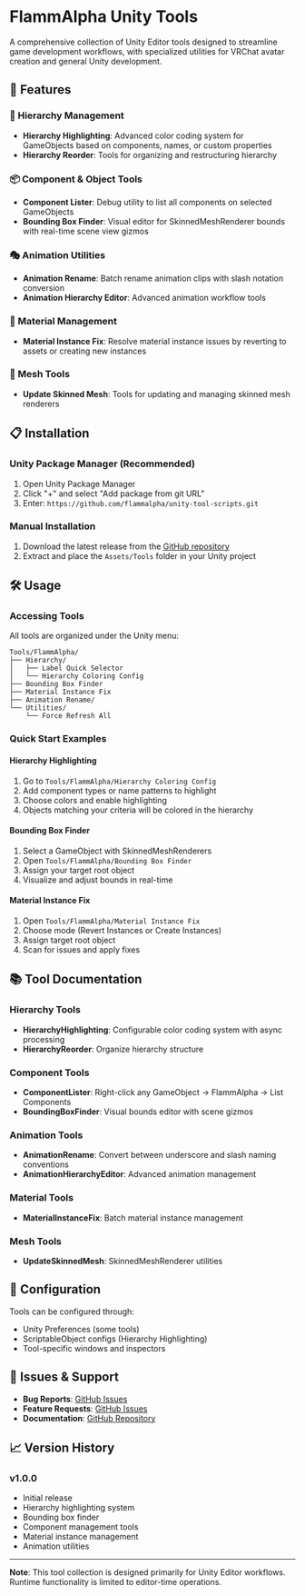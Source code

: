 # FlammAlpha Unity Tools

A comprehensive collection of Unity Editor tools designed to streamline game development workflows, with specialized utilities for VRChat avatar creation and general Unity development.

## 🚀 Features

### 🎨 Hierarchy Management

- **Hierarchy Highlighting**: Advanced color coding system for GameObjects based on components, names, or custom properties
- **Hierarchy Reorder**: Tools for organizing and restructuring hierarchy

### 📦 Component & Object Tools

- **Component Lister**: Debug utility to list all components on selected GameObjects
- **Bounding Box Finder**: Visual editor for SkinnedMeshRenderer bounds with real-time scene view gizmos

### 🎭 Animation Utilities

- **Animation Rename**: Batch rename animation clips with slash notation conversion
- **Animation Hierarchy Editor**: Advanced animation workflow tools

### 🎨 Material Management

- **Material Instance Fix**: Resolve material instance issues by reverting to assets or creating new instances

### 🔧 Mesh Tools

- **Update Skinned Mesh**: Tools for updating and managing skinned mesh renderers

## 📋 Installation

### Unity Package Manager (Recommended)

1. Open Unity Package Manager
2. Click "+" and select "Add package from git URL"
3. Enter: `https://github.com/flammalpha/unity-tool-scripts.git`

### Manual Installation

1. Download the latest release from the [GitHub repository](https://github.com/flammalpha/unity-tool-scripts)
2. Extract and place the `Assets/Tools` folder in your Unity project

## 🛠 Usage

### Accessing Tools

All tools are organized under the Unity menu:

```text
Tools/FlammAlpha/
├── Hierarchy/
│   ├── Label Quick Selector
│   └── Hierarchy Coloring Config
├── Bounding Box Finder
├── Material Instance Fix
├── Animation Rename/
└── Utilities/
    └── Force Refresh All
```

### Quick Start Examples

#### Hierarchy Highlighting

1. Go to `Tools/FlammAlpha/Hierarchy Coloring Config`
2. Add component types or name patterns to highlight
3. Choose colors and enable highlighting
4. Objects matching your criteria will be colored in the hierarchy

#### Bounding Box Finder

1. Select a GameObject with SkinnedMeshRenderers
2. Open `Tools/FlammAlpha/Bounding Box Finder`
3. Assign your target root object
4. Visualize and adjust bounds in real-time

#### Material Instance Fix

1. Open `Tools/FlammAlpha/Material Instance Fix`
2. Choose mode (Revert Instances or Create Instances)
3. Assign target root object
4. Scan for issues and apply fixes

## 📚 Tool Documentation

### Hierarchy Tools

- **HierarchyHighlighting**: Configurable color coding system with async processing
- **HierarchyReorder**: Organize hierarchy structure

### Component Tools

- **ComponentLister**: Right-click any GameObject → FlammAlpha → List Components
- **BoundingBoxFinder**: Visual bounds editor with scene gizmos

### Animation Tools

- **AnimationRename**: Convert between underscore and slash naming conventions
- **AnimationHierarchyEditor**: Advanced animation management

### Material Tools

- **MaterialInstanceFix**: Batch material instance management

### Mesh Tools

- **UpdateSkinnedMesh**: SkinnedMeshRenderer utilities

## 🔧 Configuration

Tools can be configured through:

- Unity Preferences (some tools)
- ScriptableObject configs (Hierarchy Highlighting)
- Tool-specific windows and inspectors

## 🐛 Issues & Support

- **Bug Reports**: [GitHub Issues](https://github.com/flammalpha/unity-tool-scripts/issues)
- **Feature Requests**: [GitHub Issues](https://github.com/flammalpha/unity-tool-scripts/issues)
- **Documentation**: [GitHub Repository](https://github.com/flammalpha/unity-tool-scripts)

## 📈 Version History

### v1.0.0

- Initial release
- Hierarchy highlighting system
- Bounding box finder
- Component management tools
- Material instance management
- Animation utilities

---

**Note**: This tool collection is designed primarily for Unity Editor workflows. Runtime functionality is limited to editor-time operations.
